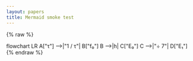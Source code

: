 ```yaml
---
layout: papers
title: Mermaid smoke test
---
```


{% raw %}
<div class="mermaid" markdown="0">
flowchart LR
    A["τ"] -->|"1 / τ"| B["f₀"]
    B -->|h| C["E₀"]
    C -->|"÷ 7"| D["E₁"]
</div>
{% endraw %}

